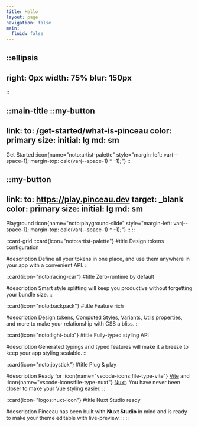 ```yaml
---
title: Hello
layout: page
navigation: false
main:
  fluid: false
---
```


::ellipsis
---
right: 0px
width: 75%
blur: 150px
---
::

::main-title
::my-button
---
link:
  to: /get-started/what-is-pinceau
color: primary
size:
  initial: lg
  md: sm
---
Get Started :icon{name="noto:artist-palette" style="margin-left: var(--space-1); margin-top: calc(var(--space-1) * -1);"}
::

::my-button
---
link:
  to: https://play.pinceau.dev
  target: _blank
color: primary
size:
  initial: lg
  md: sm
---
Playground :icon{name="noto:playground-slide" style="margin-left: var(--space-1); margin-top: calc(var(--space-1) * -1);"}
::
::


::card-grid
::card{icon="noto:artist-palette"}
#title
Design tokens configuration

#description
Define all your tokens in one place, and use them anywhere in your app with a convenient API.
::

::card{icon="noto:racing-car"}
#title
Zero-runtime by default

#description
Smart style splitting will keep you productive without forgetting your bundle size.
::

::card{icon="noto:backpack"}
#title
Feature rich

#description
[Design tokens](/configuration/design-tokens), [Computed Styles](/styling/computed-styles), [Variants](/styling/variants), [Utils properties](/configuration/utils-properties), and more to make your relationship with CSS a bliss.
::

::card{icon="noto:light-bulb"}
#title
Fully-typed styling API

#description
Generated typings and typed features will make it a breeze to keep your app styling scalable.
::

::card{icon="noto:joystick"}
#title
Plug & play

#description
Ready for :icon{name="vscode-icons:file-type-vite"} [Vite](/get-started/installation#vite) and :icon{name="vscode-icons:file-type-nuxt"} [Nuxt](/get-started/installation#nuxt). You have never been closer to make your Vue styling easier.
::

::card{icon="logos:nuxt-icon"}
#title
Nuxt Studio ready

#description
Pinceau has been built with **Nuxt Studio** in mind and is ready to make your theme editable with live-preview.
::
::
